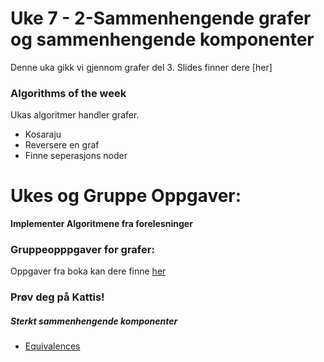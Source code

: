 # Uke 7 - 2-Sammenhengende grafer og sammenhengende komponenter

Denne uka gikk vi gjennom grafer del 3. Slides finner dere [her]


### Algorithms of the week
Ukas algoritmer handler grafer.
* Kosaraju
* Reversere en graf
* Finne seperasjons noder


# Ukes og Gruppe Oppgaver:

**Implementer Algoritmene fra forelesninger**

### Gruppeopppgaver for grafer:

Oppgaver fra boka kan dere finne [her](https://www.uio.no/studier/emner/matnat/ifi/IN2010/h21/ukesoppgaver/uke41.pdf)



### Prøv deg på Kattis!

##### Sterkt sammenhengende komponenter
* [Equivalences](https://open.kattis.com/problems/equivalences)
